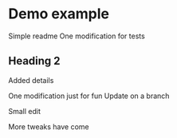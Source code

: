 # Demo example

Simple readme
One modification for tests

## Heading 2

Added details

One modification just for fun
Update on a branch

Small edit

More tweaks have come
